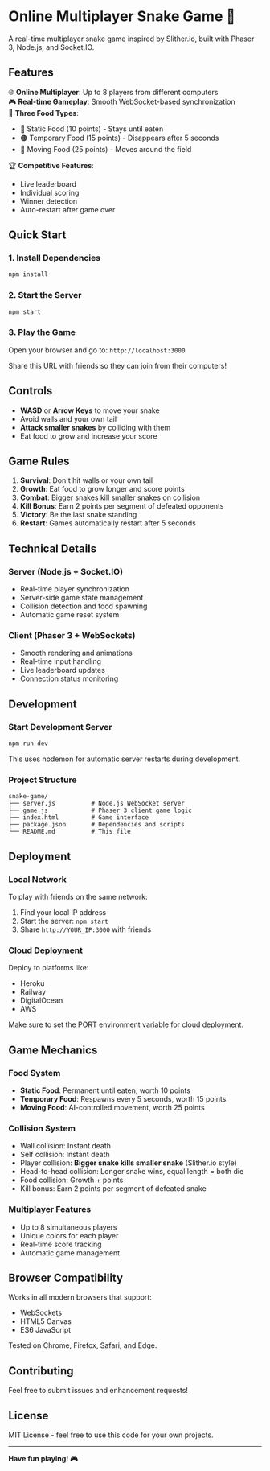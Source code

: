 # Online Multiplayer Snake Game 🐍

A real-time multiplayer snake game inspired by Slither.io, built with Phaser 3, Node.js, and Socket.IO.

## Features

🌐 **Online Multiplayer**: Up to 8 players from different computers  
🎮 **Real-time Gameplay**: Smooth WebSocket-based synchronization  
🍎 **Three Food Types**:
- 🔴 Static Food (10 points) - Stays until eaten
- 🟠 Temporary Food (15 points) - Disappears after 5 seconds  
- 🔵 Moving Food (25 points) - Moves around the field

🏆 **Competitive Features**:
- Live leaderboard
- Individual scoring
- Winner detection
- Auto-restart after game over

## Quick Start

### 1. Install Dependencies
```bash
npm install
```

### 2. Start the Server
```bash
npm start
```

### 3. Play the Game
Open your browser and go to: `http://localhost:3000`

Share this URL with friends so they can join from their computers!

## Controls

- **WASD** or **Arrow Keys** to move your snake
- Avoid walls and your own tail
- **Attack smaller snakes** by colliding with them
- Eat food to grow and increase your score

## Game Rules

1. **Survival**: Don't hit walls or your own tail
2. **Growth**: Eat food to grow longer and score points
3. **Combat**: Bigger snakes kill smaller snakes on collision
4. **Kill Bonus**: Earn 2 points per segment of defeated opponents
5. **Victory**: Be the last snake standing
6. **Restart**: Games automatically restart after 5 seconds

## Technical Details

### Server (Node.js + Socket.IO)
- Real-time player synchronization
- Server-side game state management
- Collision detection and food spawning
- Automatic game reset system

### Client (Phaser 3 + WebSockets)
- Smooth rendering and animations
- Real-time input handling
- Live leaderboard updates
- Connection status monitoring

## Development

### Start Development Server
```bash
npm run dev
```

This uses nodemon for automatic server restarts during development.

### Project Structure
```
snake-game/
├── server.js          # Node.js WebSocket server
├── game.js            # Phaser 3 client game logic
├── index.html         # Game interface
├── package.json       # Dependencies and scripts
└── README.md          # This file
```

## Deployment

### Local Network
To play with friends on the same network:
1. Find your local IP address
2. Start the server: `npm start`
3. Share `http://YOUR_IP:3000` with friends

### Cloud Deployment
Deploy to platforms like:
- Heroku
- Railway
- DigitalOcean
- AWS

Make sure to set the PORT environment variable for cloud deployment.

## Game Mechanics

### Food System
- **Static Food**: Permanent until eaten, worth 10 points
- **Temporary Food**: Respawns every 5 seconds, worth 15 points  
- **Moving Food**: AI-controlled movement, worth 25 points

### Collision System
- Wall collision: Instant death
- Self collision: Instant death
- Player collision: **Bigger snake kills smaller snake** (Slither.io style)
- Head-to-head collision: Longer snake wins, equal length = both die
- Food collision: Growth + points
- Kill bonus: Earn 2 points per segment of defeated snake

### Multiplayer Features
- Up to 8 simultaneous players
- Unique colors for each player
- Real-time score tracking
- Automatic game management

## Browser Compatibility

Works in all modern browsers that support:
- WebSockets
- HTML5 Canvas
- ES6 JavaScript

Tested on Chrome, Firefox, Safari, and Edge.

## Contributing

Feel free to submit issues and enhancement requests!

## License

MIT License - feel free to use this code for your own projects.

---

**Have fun playing! 🎮**